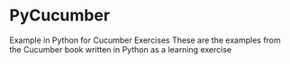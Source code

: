 # PyCucumber
Example in Python for Cucumber Exercises
These are the examples from the Cucumber book written in Python as 
a learning exercise
